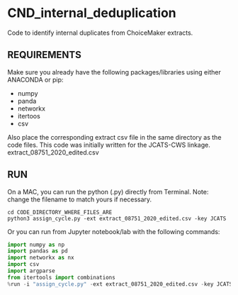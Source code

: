 # CND_internal_deduplication
Code to identify internal duplicates from ChoiceMaker extracts.

## REQUIREMENTS 
Make sure you already have the following packages/libraries using either ANACONDA or pip:
* numpy
* panda
* networkx
* itertoos 
* csv

Also place the corresponding extract csv file in the same directory as the code files.
This code was initially written for the JCATS-CWS linkage.
extract_08751_2020_edited.csv

## RUN
On a MAC, you can run the python (.py) directly from Terminal.
Note: change the filename to match yours if necessary.
```
cd CODE_DIRECTORY_WHERE_FILES_ARE
python3 assign_cycle.py -ext extract_08751_2020_edited.csv -key JCATS
```

Or you can run from Jupyter notebook/lab with the following commands:
```python
import numpy as np 
import pandas as pd 
import networkx as nx
import csv
import argparse 
from itertools import combinations
%run -i "assign_cycle.py" -ext extract_08751_2020_edited.csv -key JCATS
```
